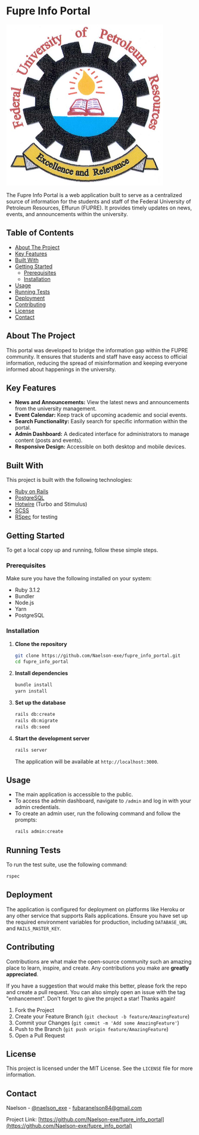 # Fupre Info Portal

![Fupre Info Portal Logo](app/assets/images/logo.png)

The Fupre Info Portal is a web application built to serve as a centralized source of information for the students and staff of the Federal University of Petroleum Resources, Effurun (FUPRE). It provides timely updates on news, events, and announcements within the university.

## Table of Contents

- [About The Project](#about-the-project)
- [Key Features](#key-features)
- [Built With](#built-with)
- [Getting Started](#getting-started)
  - [Prerequisites](#prerequisites)
  - [Installation](#installation)
- [Usage](#usage)
- [Running Tests](#running-tests)
- [Deployment](#deployment)
- [Contributing](#contributing)
- [License](#license)
- [Contact](#contact)

## About The Project

This portal was developed to bridge the information gap within the FUPRE community. It ensures that students and staff have easy access to official information, reducing the spread of misinformation and keeping everyone informed about happenings in the university.

## Key Features

-   **News and Announcements:** View the latest news and announcements from the university management.
-   **Event Calendar:** Keep track of upcoming academic and social events.
-   **Search Functionality:** Easily search for specific information within the portal.
-   **Admin Dashboard:** A dedicated interface for administrators to manage content (posts and events).
-   **Responsive Design:** Accessible on both desktop and mobile devices.

## Built With

This project is built with the following technologies:

*   [Ruby on Rails](https://rubyonrails.org/)
*   [PostgreSQL](https://www.postgresql.org/)
*   [Hotwire](https://hotwired.dev/) (Turbo and Stimulus)
*   [SCSS](https://sass-lang.com/)
*   [RSpec](https://rspec.info/) for testing

## Getting Started

To get a local copy up and running, follow these simple steps.

### Prerequisites

Make sure you have the following installed on your system:

*   Ruby 3.1.2
*   Bundler
*   Node.js
*   Yarn
*   PostgreSQL

### Installation

1.  **Clone the repository**
    ```sh
    git clone https://github.com/Naelson-exe/fupre_info_portal.git
    cd fupre_info_portal
    ```

2.  **Install dependencies**
    ```sh
    bundle install
    yarn install
    ```

3.  **Set up the database**
    ```sh
    rails db:create
    rails db:migrate
    rails db:seed
    ```

4.  **Start the development server**
    ```sh
    rails server
    ```
    The application will be available at `http://localhost:3000`.

## Usage

-   The main application is accessible to the public.
-   To access the admin dashboard, navigate to `/admin` and log in with your admin credentials.
-   To create an admin user, run the following command and follow the prompts:
    ```sh
    rails admin:create
    ```

## Running Tests

To run the test suite, use the following command:

```bash
rspec
```

## Deployment

The application is configured for deployment on platforms like Heroku or any other service that supports Rails applications. Ensure you have set up the required environment variables for production, including `DATABASE_URL` and `RAILS_MASTER_KEY`.

## Contributing

Contributions are what make the open-source community such an amazing place to learn, inspire, and create. Any contributions you make are **greatly appreciated**.

If you have a suggestion that would make this better, please fork the repo and create a pull request. You can also simply open an issue with the tag "enhancement".
Don't forget to give the project a star! Thanks again!

1.  Fork the Project
2.  Create your Feature Branch (`git checkout -b feature/AmazingFeature`)
3.  Commit your Changes (`git commit -m 'Add some AmazingFeature'`)
4.  Push to the Branch (`git push origin feature/AmazingFeature`)
5.  Open a Pull Request

## License

This project is licensed under the MIT License. See the `LICENSE` file for more information.

## Contact

Naelson - [@naelson_exe](https://twitter.com/naelson_senpai) - fubaranelson84@gmail.com

Project Link: [https://github.com/Naelson-exe/fupre_info_portal](https://github.com/Naelson-exe/fupre_info_portal)
